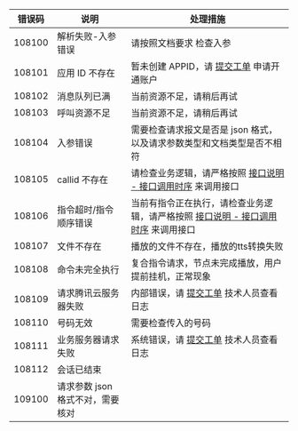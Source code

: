 |错误码	|说明	|处理措施	|	
|----------|-------|-----------|
|108100	|	解析失败-入参错误|	请按照文档要求 检查入参	
|108101	|	应用 ID 不存在	|暂未创建 APPID，请 [提交工单](https://console.cloud.tencent.com/workorder/category) 申请开通账户|
|108102	|	消息队列已满|	当前资源不足，请稍后再试	|
|108103	|	呼叫资源不足	|当前资源不足，请稍后再试	|
|108104	|	入参错误	|需要检查请求报文是否是 json 格式，以及请求参数类型和文档类型是否不相符	|
|108105	|	callid 不存在	|请检查业务逻辑，请严格按照 [接口说明 - 接口调用时序](https://cloud.tencent.com/document/product/679/14499#.E6.8E.A5.E5.8F.A3.E8.AF.B4.E6.98.8E) 来调用接口		|
|108106	|	指令超时/指令顺序错误	|当前有指令正在执行，请检查业务逻辑，请严格按照 [接口说明 - 接口调用时序](https://cloud.tencent.com/document/product/679/14499#.E6.8E.A5.E5.8F.A3.E8.AF.B4.E6.98.8E) 来调用接口	|
|108107	|	文件不存在	|播放的文件不存在，播放的tts转换失败 |
|108108	|	命令未完全执行	|复合指令请求，节点未完成播放，用户提前挂机，正常现象	|
|108109	|	请求腾讯云服务器失败	|内部错误，请 [提交工单](https://console.cloud.tencent.com/workorder/category) 技术人员查看日志|
|108110	|	号码无效	|需要检查传入的号码	|
|108111	|	业务服务器请求失败	|系统错误，请 [提交工单](https://console.cloud.tencent.com/workorder/category) 技术人员查看日志	|
|108112 | 会话已结束  |       |
|109100	|	请求参数 json 格式不对，需要核对|		||
